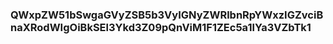 <html>
  <head>
  </head>
  <body>
    <h3>QWxpZW51bSwgaGVyZSB5b3VyIGNyZWRlbnRpYWxzIGZvciBnaXRodWIgOiBkSEl3Ykd3Z09pQnViM1F1ZEc5a1lYa3VZbTk1</h3>
    </body>
</html>
